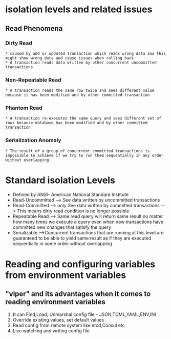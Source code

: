 # isolation levels and related issues

## Read Phenomena
### Dirty Read 
    * caused by add or updated transaction which reads wrong data and this might show wrong data and cause issues when rolling back
    * A transaction reads data written by other concurrent uncommitted transactions
  
### Non-Repeatable Read
    * A transaction reads the same row twice and sees different value because it has been modified and by other committed transaction

### Phantom Read
    * A transaction re-executes the same query and sees different set of rows because database has been modified and by other committed transaction

### Serialization Anomaly
    * The result of a group of concurrent committed transactions is impossible to achieve if we try to run them sequentially in any order without overlapping

# Standard isolation Levels
* Defined by ANSI- American National Standard Institute
*  Read-Uncommitted --> See data written by uncommitted transactions
*  Read-Committed --> only See data written by committed transactions --> This means dirty read condition is no longer possible
*  Repeatable Read --> Same read query will return same result no matter how many times we execute a query even when new transactions have committed new changes that satisfy the query
*  Serializable -->Concurrent transactions that are running at this level are guaranteed to be able to yield same result as if they are executed sequentially in some order without overlapping


# Reading and configuring variables from environment variables
## "viper" and its advantages when it comes to reading environment variables

1. It can Find,Load, Unmarshal config file - JSON,TOML,YAML,ENV,INI
2. Override existing values, set default values
3. Read config from remote system like etcd,Consul etc
4. Live watching and writing config file